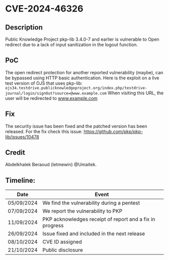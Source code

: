 # CVE-2024-46326
## Description
Public Knowledge Project pkp-lib 3.4.0-7 and earlier is vulnerable to Open redirect due to a lack of input sanitization in the logout
function.
## PoC
The open redirect protection for another reported vulnerability (maybe), can be bypassed using HTTP basic authentication.
Here is the exploit on a live test version of OJS that uses pkp-lib:
`ojs34.testdrive.publicknowledgeproject.org/index.php/testdrive-journal/login/signOut?source=@www.example.com`
When visiting this URL, the user will be redirected to www.example.com
## Fix
The security issue has been fixed and the patched version has been released.
For the fix check this issue: https://github.com/pkp/pkp-lib/issues/10478
## Credit
Abdelkhalek Beraoud (letmewin) @Umaitek.
## Timeline:
| Date | Event |
|----------|----------|
| 05/09/2024   | We find the vulnerability during a pentest    |
| 07/09/2024   | We report the vulnerability to PKP   |
| 11/09/2024   | PKP acknowledges receipt of report and a fix in progress   |
| 26/09/2024   | Issue fixed and included in the next release   |
| 08/10/2024   | CVE ID assigned   |
| 21/10/2024   | Public disclosure   |
